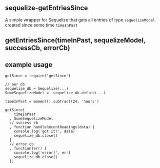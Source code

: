 
## sequelize-getEntriesSince

A simple wrapper for Sequelize that gets all entries of type `sequelizeModel` created since some time `timeInPast`


## getEntriesSince(timeInPast, sequelizeModel, successCb, errorCb)

## example usage

```
getSince = require('getSince')

// our db
sequelize_db = Sequelize(...)
SomeSequelizeModel =  sequelize_db.define(...)

timeInPast = moment().subtract(24, 'hours')

getSince(
	timeInPast
  , SomeSequelizeModel
  // success cb
  , function handleRecentReadings(data) {
    console.log('got it!', data)
    sequelize_db.close()
  }
  // error cb
  , function(err) { 
    console.log('error!', err) 
    sequelize_db.close()
  })
```
